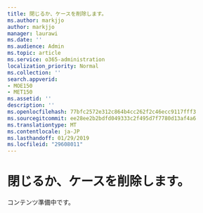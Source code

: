 ```yaml
---
title: 閉じるか、ケースを削除します。
ms.author: markjjo
author: markjjo
manager: laurawi
ms.date: ''
ms.audience: Admin
ms.topic: article
ms.service: o365-administration
localization_priority: Normal
ms.collection: ''
search.appverid:
- MOE150
- MET150
ms.assetid: ''
description: ''
ms.openlocfilehash: 77bfc2572e312c864b4cc262f2c46ecc9117fff3
ms.sourcegitcommit: ee28ee2b2bdfd049333c2f495d7f7780d13af4a6
ms.translationtype: MT
ms.contentlocale: ja-JP
ms.lasthandoff: 01/29/2019
ms.locfileid: "29608011"
---
```

# <a name="close-or-delete-a-case"></a>閉じるか、ケースを削除します。

コンテンツ準備中です。